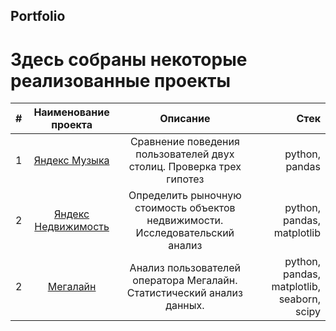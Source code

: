 ## Portfolio
# Здесь собраны некоторые реализованные проекты
|#	|Наименование проекта	                                 |Описание	                                                     |Стек                                 |
|:--|:----------------------------------------------------:|:-------------------------------------------------------------:|------------------------------------:|
|1	|[Яндекс Музыка](https://github.com/ksyuuush/Portfolio-/tree/main/Project1)|Сравнение поведения пользователей двух столиц. Проверка трех гипотез|python, pandas|  
|2	|[Яндекс Недвижимость](https://github.com/ksyuuush/Portfolio-/tree/main/Project2)|Определить рыночную стоимость объектов недвижимости. Исследовательский анализ|python, pandas, matplotlib|
|2	|[Мегалайн](https://github.com/ksyuuush/Portfolio-/tree/main/Project3)|Анализ пользователей оператора Мегалайн. Статистический анализ данных.|python, pandas, matplotlib, seaborn, scipy|
